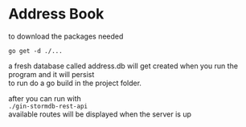 # Address Book

to download the packages needed 

`go get -d ./... `

a fresh database called address.db will get created when you run the program and it will persist  
to run do a go build in the project folder. 

after you can run with  
`./gin-stormdb-rest-api`  
available routes will be displayed when the server is up